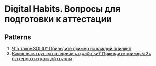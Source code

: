 # Digital Habits. Вопросы для подготовки к аттестации

## Patterns

1. [Что такое SOLID? Приведите пример на каждый принцип](./patterns/Что_такое_SOLID_Приведите_пример_на_каждый_принцип.md)
1. [Какие есть группы паттернов разработки? Приведите примеры 2х паттернов из каждой группы](./patterns/Какие_есть_группы_паттернов_разработки_Приведите_примеры_2х_паттернов_из_каждой_группы.md)